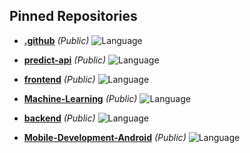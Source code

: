 ## Pinned Repositories

- [**.github**](https://github.com/C22-PS088/.github) *(Public)*
  ![Language](https://img.shields.io/github/languages/top/C22-PS088/.github)

- [**predict-api**](https://github.com/C22-PS088/predict-api) *(Public)*
  ![Language](https://img.shields.io/github/languages/top/C22-PS088/predict-api)

- [**frontend**](https://github.com/C22-PS088/frontend) *(Public)*
  ![Language](https://img.shields.io/github/languages/top/C22-PS088/frontend)

- [**Machine-Learning**](https://github.com/C22-PS088/Machine-Learning) *(Public)*
  ![Language](https://img.shields.io/github/languages/top/C22-PS088/Machine-Learning)

- [**backend**](https://github.com/C22-PS088/backend) *(Public)*
  ![Language](https://img.shields.io/github/languages/top/C22-PS088/backend)

- [**Mobile-Development-Android**](https://github.com/C22-PS088/Mobile-Development-Android) *(Public)*
  ![Language](https://img.shields.io/github/languages/top/C22-PS088/Mobile-Development-Android)
